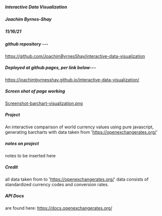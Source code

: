 
##### Interactive Data Visualization

##### Joachim Byrnes-Shay
 
##### 11/16/21

##### github repository ---

https://github.com/JoachimByrnesShay/interactive-data-visualization

##### Deployed at github pages, per link below---  

https://joachimbyrnesshay.github.io/interactive-data-visualization/

##### Screen shot of page working

[Screenshot-barchart-visualization.png](https://postimg.cc/qhgyDYkW)

##### Project

An interactive comparison of world currency values using pure javascript, generating barcharts with data taken from 'https://openexchangerates.org/'

##### notes on project


notes to be inserted here



##### Credit 
all data taken from to 'https://openexchangerates.org/'
data consists of standardized currency codes and conversion rates.

##### API Docs
are found here: https://docs.openexchangerates.org/

